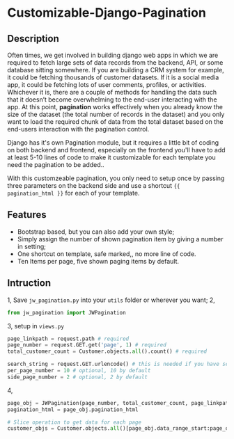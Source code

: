 # Customizable-Django-Pagination

## Description

Often times, we get involved in building django web apps in which we are required to fetch large sets of data records from the backend,  API, or some database sitting somewhere. If you are building a CRM system for example, it could be fetching thousands of customer datasets. If it is a social media app, it could be fetching lots of user comments, profiles, or activities. Whichever it is, there are a couple of methods for handling the data such that it doesn’t become overwhelming to the end-user interacting with the app. At this point, **pagination** works effectively when you already know the size of the dataset (the total number of records in the dataset) and you only want to load the required chunk of data from the total dataset based on the end-users interaction with the pagination control.

Django has it's own Pagination module, but it requires a little bit of coding on both backend and frontend, especially on the frontend you'll have to add at least 5-10 lines of code to make it customizable for each template you need the pagination to be added..

With this customzeable pagination, you only need to setup once by passing three parameters on the backend side and use a shortcut `{{ pagination_html }}` for each of your template.

## Features

- Bootstrap based, but you can also add your own style;
- Simply assign the number of shown pagination item by giving a number in setting;
- One shortcut on template, safe marked,, no more line of code.
- Ten Items per page, five shown paging items by default.

## Intruction

1, Save `jw_pagination.py` into your `utils` folder or wherever you want;
2,
```python
from jw_pagination import JWPagination
```
3, setup in `views.py`
```python
page_linkpath = request.path # required
page_number = request.GET.get('page', 1) # required
total_customer_count = Customer.objects.all().count() # required

search_string = request.GET.urlencode() # this is needed if you have search function
per_page_number = 10 # optional, 10 by default
side_page_number = 2 # optional, 2 by default
```
4, 
```python
page_obj = JWPagination(page_number, total_customer_count, page_linkpath)
pagination_html = page_obj.pagination_html

# Slice operation to get data for each page
customer_objs = Customer.objects.all()[page_obj.data_range_start:page_obj.data_range_end]
```
